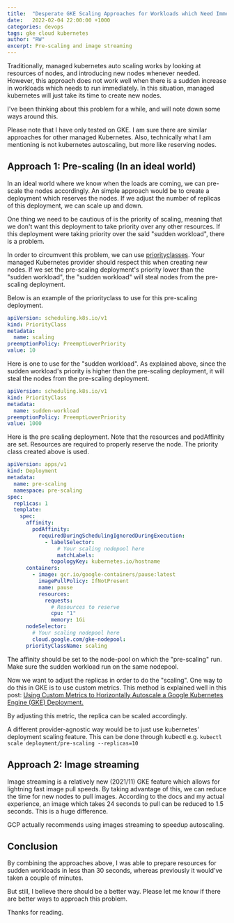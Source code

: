 ```yaml
---
title:  "Desperate GKE Scaling Approaches for Workloads which Need Immediate Resources"
date:   2022-02-04 22:00:00 +1000
categories: devops
tags: gke cloud kubernetes
author: "RW"
excerpt: Pre-scaling and image streaming
---
```


Traditionally, managed kubernetes auto scaling works by looking at resources of nodes, and introducing new nodes whenever needed. However, this approach does not work well when there is a sudden increase in workloads which needs to run immediately. In this situation, managed kubernetes will just take its time to create new nodes. 

I've been thinking about this problem for a while, and will note down some ways around this. 

Please note that I have only tested on GKE. I am sure there are similar approaches for other managed Kubernetes. Also, technically what I am mentioning is not kubernetes autoscaling, but more like reserving nodes. 

## Approach 1: Pre-scaling (In an ideal world) 

In an ideal world where we know when the loads are coming, we can pre-scale the nodes accordingly. An simple approach would be to create a deployment which reserves the nodes. If we adjust the number of replicas of this deployment, we can scale up and down.  

One thing we need to be cautious of is the priority of scaling, meaning that we don't want this deployment to take priority over any other resources. If this deployment were taking priority over the said "sudden workload", there is a problem. 

In order to circumvent this problem, we can use [priorityclasses](https://kubernetes.io/docs/concepts/scheduling-eviction/pod-priority-preemption/#priorityclass). Your managed Kubernetes provider should respect this when creating new nodes. If we set the pre-scaling deployment's priority lower than the "sudden workload", the "sudden workload" will steal nodes from the pre-scaling deployment. 

Below is an example of the priorityclass to use for this pre-scaling deployment. 


```yaml
apiVersion: scheduling.k8s.io/v1
kind: PriorityClass
metadata:
  name: scaling
preemptionPolicy: PreemptLowerPriority
value: 10

```

Here is one to use for the "sudden workload". As explained above, since the sudden workload's priority is higher than the pre-scaling deployment, it will steal the nodes from the pre-scaling deployment. 

```yaml
apiVersion: scheduling.k8s.io/v1
kind: PriorityClass
metadata:
  name: sudden-workload
preemptionPolicy: PreemptLowerPriority
value: 1000
```

Here is the pre scaling deployment. Note that the resources and podAffinity are set. Resources are required to properly reserve the node. The priority class created above is used.  

```yaml
apiVersion: apps/v1
kind: Deployment
metadata:
  name: pre-scaling
  namespace: pre-scaling
spec:
  replicas: 1
  template:
    spec:
      affinity:
        podAffinity:
          requiredDuringSchedulingIgnoredDuringExecution:
            - labelSelector:
                # Your scaling nodepool here
                matchLabels:
              topologyKey: kubernetes.io/hostname
      containers:
        - image: gcr.io/google-containers/pause:latest
          imagePullPolicy: IfNotPresent
          name: pause
          resources:
            requests:
              # Resources to reserve
              cpu: "1"
              memory: 1Gi
      nodeSelector:
        # Your scaling nodepool here
        cloud.google.com/gke-nodepool:
      priorityClassName: scaling

```

The affinity should be set to the node-pool on which the "pre-scaling" run. Make sure the sudden workload run on the same nodepool.
 
Now we want to adjust the replicas in order to do the "scaling". One way to do this in GKE is to use custom metrics. This method is explained well in this post: [Using Custom Metrics to Horizontally Autoscale a Google Kubernetes Engine (GKE) Deployment.](https://medium.com/@dannyzorroa/using-custom-metrics-to-horizontally-autoscale-a-google-kubernetes-engine-gke-deployment-4cea7760bbd9)

By adjusting this metric, the replica can be scaled accordingly. 

A different provider-agnostic way would be to just use kubernetes' deployment scaling feature. 
This can be done through kubectl e.g. `kubectl scale deployment/pre-scaling --replicas=10`
  
## Approach 2: Image streaming 

Image streaming is a relatively new (2021/11) GKE feature which allows for lightning fast image pull speeds. By taking advantage of this, we can reduce the time for new nodes to pull images. 
According to the docs and my actual experience, an image which takes 24 seconds to pull can be reduced to 1.5 seconds.
This is a huge difference.

GCP actually recommends using images streaming to speedup autoscaling.

## Conclusion 

By combining the approaches above, I was able to prepare resources for sudden workloads in less than 30 seconds, whereas previously it would've taken a couple of minutes.

But still, I believe there should be a better way. Please let me know if there are better ways to approach this problem.

Thanks for reading.